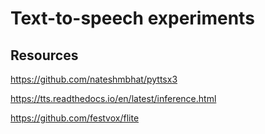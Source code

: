 # Text-to-speech experiments

## Resources

https://github.com/nateshmbhat/pyttsx3

https://tts.readthedocs.io/en/latest/inference.html

https://github.com/festvox/flite
